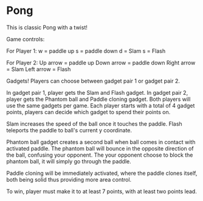 # Pong
This is classic Pong with a twist!

Game controls:

For Player 1: 
w = paddle up
s = paddle down
d = Slam 
s = Flash

For Player 2:
Up arrow = paddle up
Down arrow = paddle down
Right arrow = Slam 
Left arrow = Flash

Gadgets!
Players can choose between gadget pair 1 or gadget pair 2.

In gadget pair 1, player gets the Slam and Flash gadget. 
In gadget pair 2, player gets the Phantom ball and Paddle cloning gadget. 
Both players will use the same gadgets per game. Each player starts with a total of 4 gadget points, players can decide which gadget to spend their points on. 

Slam increases the speed of the ball once it touches the paddle.
Flash teleports the paddle to ball's current y coordinate.

Phantom ball gadget creates a second ball when ball comes in contact with activated paddle. The phantom ball will bounce in the opposite direction of the ball, confusing your opponent. The your opponent choose to block the phantom ball, it will simply go through the paddle.

Paddle cloning will be immediately activated, where the paddle clones itself, both being solid thus providing more area control. 

To win, player must make it to at least 7 points, with at least two points lead.